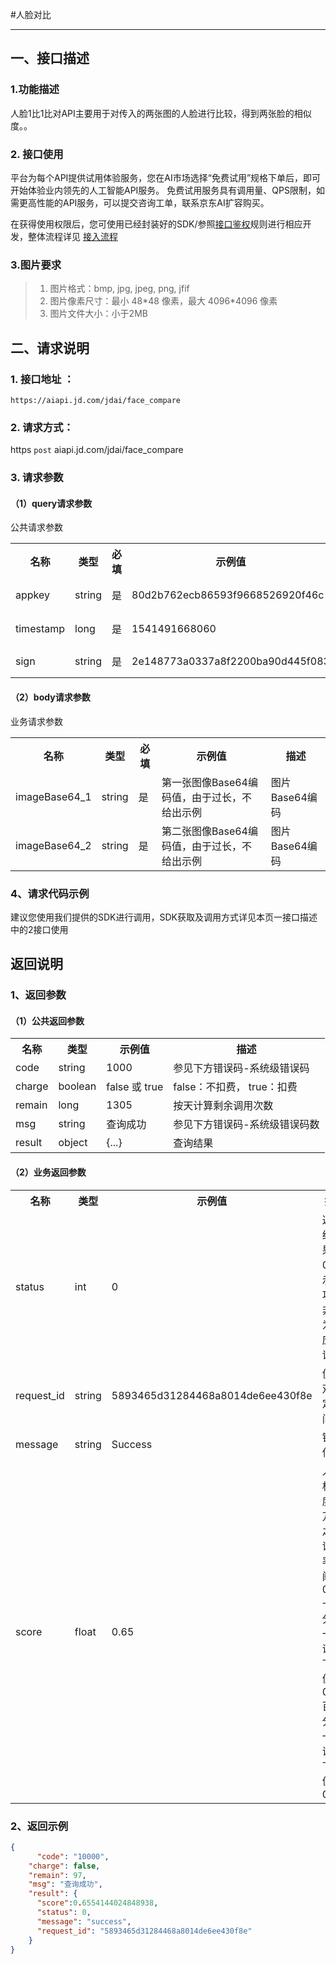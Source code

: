 #人脸对比

----------

## 一、接口描述 

### 1.功能描述

人脸1比1比对API主要用于对传入的两张图的人脸进行比较，得到两张脸的相似度。。

### 2. 接口使用 
平台为每个API提供试用体验服务，您在AI市场选择“免费试用”规格下单后，即可开始体验业内领先的人工智能API服务。
免费试用服务具有调用量、QPS限制，如需更高性能的API服务，可以提交咨询工单，联系京东AI扩容购买。

在获得使用权限后，您可使用已经封装好的SDK/参照[接口鉴权](https://aidoc.jd.com/user/auth.html)规则进行相应开发，整体流程详见   [接入流程](https://aidoc.jd.com/user/flow.html)  

### 3.图片要求

> 1. 图片格式：bmp, jpg, jpeg, png, jfif
> 2. 图片像素尺寸：最小 48\*48 像素，最大 4096\*4096 像素
> 3. 图片文件大小：小于2MB

## 二、请求说明

### 1. 接口地址 ：

```
https://aiapi.jd.com/jdai/face_compare
```

### 2. 请求方式：
  
https `post` aiapi.jd.com/jdai/face_compare

### 3. 请求参数  
 
#### （1）query请求参数  
公共请求参数  
<table>
   <tr>
      <th>名称</th>
      <th>类型</th>
      <th>必填</th>
      <th>示例值</th>
      <th>描述</th>
   </tr>
   <tr>
      <td>appkey</td>
      <td>string</td>
      <td>是</td>
      <td>80d2b762ecb86593f9668526920f46c</td>
      <td>您的appkey，可在买家中心控制台中获</td>
   </tr>
   <tr>
      <td>timestamp</td>
      <td>long</td>
      <td>是</td>
      <td>1541491668060</td>
      <td>请求的时间戳，精确到毫秒，timestamp有效期5分钟</td>
   </tr>
   <tr>
      <td>sign</td>
      <td>string</td>
      <td>是</td>
      <td>2e148773a0337a8f2200ba90d445f083</td>
      <td>签名，根据规则MD5(sectetkey,timestamp)</td>
   </tr>
</table>

#### （2）body请求参数
业务请求参数
<table>
   <tr>
      <th>名称</th>
      <th>类型</th>
      <th>必填</th>
      <th>示例值</th>
      <th>描述</th>
   </tr>
   <tr>
      <td>imageBase64_1</td>
      <td>string</td>
      <td>是</td>
      <td>第一张图像Base64编码值，由于过长，不给出示例</td>
      <td>图片Base64编码</td>
   </tr>
   <tr>
      <td>imageBase64_2</td>
      <td>string</td>
      <td>是</td>
      <td>第二张图像Base64编码值，由于过长，不给出示例</td>
      <td>图片Base64编码</td>
   </tr>
</table>

### 4、请求代码示例
建议您使用我们提供的SDK进行调用，SDK获取及调用方式详见本页一接口描述中的2接口使用
 
## 返回说明

### 1、返回参数
#### （1）公共返回参数

<table>
   <tr>
      <th>名称</th>
      <th>类型</th>
      <th>示例值</th>
      <th>描述</th>
   </tr>
   <tr>
      <td>code</td>
      <td>string</td>
      <td>1000</td>
      <td>参见下方错误码-系统级错误码</td>
   </tr>
      <tr>
      <td>charge</td>
      <td>boolean</td>
      <td>false 或 true</td>
      <td>false：不扣费， true：扣费</td>
   </tr>
      <tr>
      <td>remain</td>
      <td>long</td>
      <td>1305</td>
      <td>按天计算剩余调用次数</td>
   </tr>
      </tr>
      <tr>
      <td>msg</td>
      <td>string</td>
      <td>查询成功</td>
      <td>参见下方错误码-系统级错误码数</td>
   </tr>
      </tr>
      <tr>
      <td>result</td>
      <td>object</td>
      <td>{...}</td>
      <td>查询结果</td>
   </tr>
</table>

#### （2）业务返回参数

<table>
   <tr>
      <th>名称</th>
      <th>类型</th>
      <th>示例值</th>
      <th>描述</th>
   </tr>
   <tr>
      <td>status</td>
      <td>int</td>
      <td>0</td>
      <td>返回结果，0表示成功，非0为对应错误号</td>
   </tr>
    <tr>
      <td>request_id</td>
      <td>string</td>
      <td>5893465d31284468a8014de6ee430f8e</td>
      <td>便于双方定位问题</td>
   </tr>
   <tr>
      <td>message</td>
      <td>string</td>
      <td>Success</td>
      <td>错误信息</td>
   </tr>
   <tr>
      <td>score</td>
      <td>float</td>
      <td>0.65</td>
      <td>人脸相似度：万分之一误识率下阈值: 0.49,
    十万分之一误识率下阈值: 0.54, 百万分之一误识率下阈值：0.58</td>
   </tr>
</table>

### 2、返回示例 

```Json
{
	  "code": "10000",
    "charge": false,
    "remain": 97,
    "msg": "查询成功",
    "result": {
      "score":0.6554144024848938,
      "status": 0, 
      "message": "success",
      "request_id": "5893465d31284468a8014de6ee430f8e"
    }
}
```

